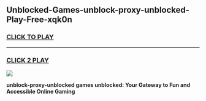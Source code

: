 
## Unblocked-Games-unblock-proxy-unblocked-Play-Free-xqk0n
<h3>
<a href="https://premium76.site?title=unblock-proxy-unblocked&ref=12A">CLICK TO PLAY</a></h3>
<hr>

<h3>
<a href="https://premium76.site?title=unblock-proxy-unblocked&ref=12A">CLICK 2 PLAY</a>
  
</h3>

<a href="https://premium76.site?title=unblock-proxy-unblocked&ref=12A"><img src="https://clearcache.store/games.png"></a>


**unblock-proxy-unblocked games unblocked: Your Gateway to Fun and Accessible Online Gaming**

